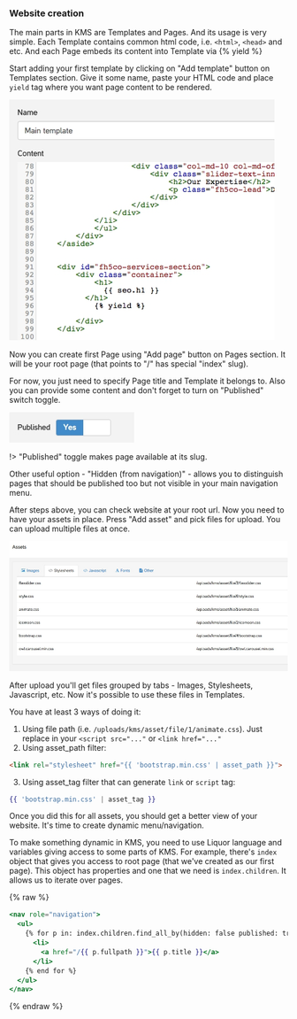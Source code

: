 ### Website creation

The main parts in KMS are Templates and Pages. And its usage is very simple.
Each Template contains common html code, i.e. `<html>`, `<head>` and etc. And each Page embeds its content into Template via &#123;% yield %&#125;

Start adding your first template by clicking on "Add template" button on Templates section. Give it some name, paste your HTML code and place `yield` tag where you want page content to be rendered.

![New Template](images/new_template.jpg)

Now you can create first Page using "Add page" button on Pages section. It will be your root page (that points to "/" has special "index" slug).

For now, you just need to specify Page title and Template it belongs to. Also you can provide some content and don't forget to turn on "Published" switch toggle.

![Published](images/published.jpg)

!> "Published" toggle makes page available at its slug.

Other useful option - "Hidden (from navigation)" - allows you to distinguish pages that should be published too but not visible in your main navigation menu.

After steps above, you can check website at your root url. Now you need to have your assets in place. Press "Add asset" and pick files for upload. You can upload multiple files at once.

![Assets](images/assets.jpg)

After upload you'll get files grouped by tabs - Images, Stylesheets, Javascript, etc. Now it's possible to use these files in Templates.

You have at least 3 ways of doing it:

1. Using file path (i.e. `/uploads/kms/asset/file/1/animate.css`). Just replace in your `<script src="..."` or `<link href="..."`
2. Using asset_path filter:

  ```html
  <link rel="stylesheet" href="{{ 'bootstrap.min.css' | asset_path }}">
  ```

3. Using asset_tag filter that can generate `link` or `script` tag:
  ```handlebars
  {{ 'bootstrap.min.css' | asset_tag }}
  ```

Once you did this for all assets, you should get a better view of your website. It's time to create dynamic menu/navigation.

To make something dynamic in KMS, you need to use Liquor language and variables giving access to some parts of KMS. For example, there's `index` object that gives you access to root page (that we've created as our first page). This object has properties and one that we need is `index.children`. It allows us to iterate over pages.

{% raw %}
  ```handlebars
  <nav role="navigation">
    <ul>
      {% for p in: index.children.find_all_by(hidden: false published: true) do: %}
        <li>
          <a href="/{{ p.fullpath }}">{{ p.title }}</a>
        </li>
      {% end for %}
    </ul>
  </nav>
  ```
{% endraw %}
